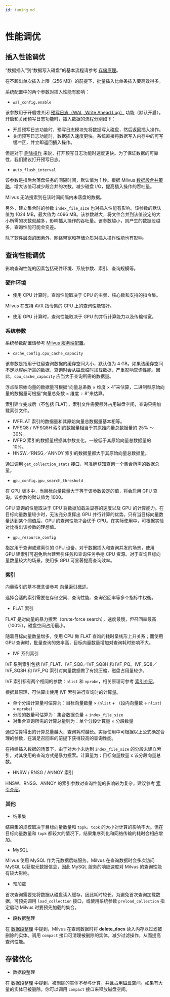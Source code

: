 ```yaml
---
id: tuning.md
---
```


# 性能调优

## 插入性能调优

<div class="alert note">
“数据插入”到“数据写入磁盘”的基本流程请参考 <a href="storage_operation.md">存储原理</a>。
</div>

在不超出单次插入上限（256 MB）的前提下，批量插入比单条插入要高效得多。

系统配置中的两个参数对插入性能有影响：

- `wal_config.enable`

该参数用于开启或关闭 [预写日志（WAL, Write Ahead Log）](write_ahead_log.md) 功能（默认开启）。开启和关闭预写日志功能时，插入数据的流程分别如下：

* 开启预写日志功能时，预写日志模块先将数据写入磁盘，然后返回插入操作。
* 关闭预写日志功能时，数据插入速度更快。系统直接将数据写入内存中的可写缓冲区，并立即返回插入操作。

但是对于 [删除操作](storage_operation.md#删除) 来说，打开预写日志功能时速度更快。为了保证数据的可靠性，我们建议打开预写日志。

- `auto_flush_interval`

该参数是指后台落盘任务的间隔时间，默认值为 1 秒。根据 Milvus [数据段合并策略](storage_operation.md#数据合并)，增大该值可减少段合并的次数，减少磁盘 I/O，提高插入操作的吞吐量。

<div class="alert note">
Milvus 无法搜索到在该时间间隔内未落盘的数据。
</div>

另外，建立集合时的参数 `index_file_size` 也对插入性能有影响。该参数的默认值为 1024 MB，最大值为 4096 MB。该参数越大，将文件合并到该值设定的大小所需的次数就越多，影响插入操作的吞吐量。该参数越小，则产生的数据段越多，查询性能可能会变差。

除了软件层面的因素外，网络带宽和存储介质对插入操作性能也有影响。

## 查询性能调优

影响查询性能的因素包括硬件环境、系统参数、索引、查询规模等。

### 硬件环境

- 使用 CPU 计算时，查询性能取决于 CPU 的主频、核心数和支持的指令集。

<div class="alert note">
Milvus 在支持 AVX 指令集的 CPU 上的查询性能较好。
</div>

- 使用 GPU 计算时，查询性能取决于 GPU 的并行计算能力以及传输带宽。

### 系统参数

<div class="alert note">
系统参数配置请参考 <a href="configuration.md">Milvus 服务端配置</a>。
</div>

- `cache_config.cpu_cache_capacity`

该参数是指用于驻留查询数据的缓存空间大小，默认值为 4 GB。如果该缓存空间不足以容纳所需的数据，查询时会从磁盘临时加载数据，严重影响查询性能。因此，`cpu_cache_capacity` 应当大于查询所需的数据量。

浮点型原始向量的数据量可根据“向量总条数 × 维度 × 4”来估算，二进制型原始向量的数据量可根据“向量总条数 × 维度 ÷ 8”来估算。

索引建立完成后（不包括 FLAT），索引文件需要额外占用磁盘空间，查询只需加载索引文件。

* IVFFLAT 索引的数据量和其原始向量总数据量基本相等。
* IVFSQ8 / IVFSQ8H 索引的数据量相当于其原始向量总数据量的 25% ～ 30%。
* IVFPQ 索引的数据量根据其参数变化，一般低于其原始向量总数据量的 10%。
* HNSW／RNSG／ANNOY 索引的数据量都大于其原始向量总数据量。

<div class="alert note">
通过调用 <code>get_collection_stats</code> 接口，可准确获知查询一个集合所需的数据总量。
</div>

- `gpu_config.gpu_search_threshold`

在 GPU 版本中，当目标向量数量大于等于该参数设定的值，将会启用 GPU 查询。该参数的默认值为 1000。

GPU 查询的性能取决于 CPU 将数据加载进显存的速度以及 GPU 的计算能力。在目标向量数量较少时，无法充分发挥出 GPU 并行计算的优势。只有当目标向量数量达到某个阈值后，GPU 的查询性能才会优于 CPU。在实际使用中，可根据实验对比得出该参数的理想值。

- `gpu_resource_config`

指定用于查询或建索引的 GPU 设备。对于数据插入和查询并发的场景，使用 GPU 建索引可避免后台建索引任务和查询任务争抢 CPU 资源。对于查询目标向量数量较大的场景，使用多 GPU 可显著提高查询效率。

### 索引

<div class="alert note">
向量索引的基本概念请参考 <a href="index_overview.md">向量索引概述</a>。
</div>

选择合适的索引需要在存储空间、查询性能、查询召回率等多个指标中权衡。

- FLAT 索引

FLAT 是对向量的暴力搜索（brute-force search），速度最慢，但召回率最高（100%），磁盘空间占用最小。
  
随着目标向量数量增多，使用 CPU 做 FLAT 查询的耗时呈线形上升关系；而使用 GPU 查询时，批量查询的效率高，目标向量数量增加对查询耗时影响不大。

- IVF 系列索引

IVF 系列索引包括 IVF_FLAT、IVF_SQ8／IVF_SQ8H 和 IVF_PQ。IVF_SQ8／IVF_SQ8H 和 IVF_PQ 索引对向量数据做了有损压缩，磁盘占用量较少。
  
IVF 索引都有两个相同的参数：`nlist` 和 `nprobe`，相关原理可参考 [索引介绍](index.md#索引介绍)。

根据其原理，可估算出使用 IVF 索引进行查询时的计算量。

* 单个分段计算量可估算为：目标向量数量 × (`nlist` + （段内向量数 ÷ `nlist`）× `nprobe`)
* 分段的数量可估算为：集合数据总量 ÷ `index_file_size`
* 对集合查询所需的计算总量则为：单个分段计算量 × 分段数量 

通过估算得出的计算总量越大，查询耗时越长。实际使用中可根据以上公式确定合理的参数，在满足召回率的前提下获得较高的查询性能。

<div class="alert note">
在持续插入数据的场景下，由于对大小未达到 <code>index_file_size</code> 的分段未建立索引，对其使用的查询方式是暴力搜索。计算量为：目标向量数量 x 该分段向量总数。
</div>

- HNSW / RNSG / ANNOY 索引

HNSW、RNSG、ANNOY 的索引参数对查询性能的影响较为复杂，建议参考 [索引介绍](index.md#索引介绍)。

### 其他

- 结果集

结果集的规模取决于目标向量数量和 `topk`。`topk` 的大小对计算的影响不大。但在目标向量数量和 `topk` 都较大的情况下，结果集序列化和网络传输的耗时会相应增加。

- MySQL

Milvus 使用 MySQL 作为元数据后端服务。Milvus 在查询数据时会多次访问 MySQL 以获取元数据信息，因此 MySQL 服务的响应速度对 Milvus 的查询性能有较大影响。

- 预加载

首次查询需要先将数据从磁盘读入缓存，因此耗时较长。为避免首次查询加载数据，可预先调用 `load_collection` 接口，或使用系统参数  `preload_collection` 指定启动 Milvus 时要预先加载的集合。

- 段数据整理

在 [数据段整理](storage_operation.md#数据段整理) 中提到，Milvus 在查询数据时将 **delete_docs** 读入内存以过滤被删除的实体。调用 `compact` 接口可清理被删除的实体，减少过滤操作，从而提高查询性能。

## 存储优化
  
- 数据段整理

在 [数据段整理](storage_operation.md#数据段整理) 中提到，被删除的实体不参与计算，并且占用磁盘空间。如果有大量的实体已被删除，你可以调用 `compact` 接口来释放磁盘空间。
